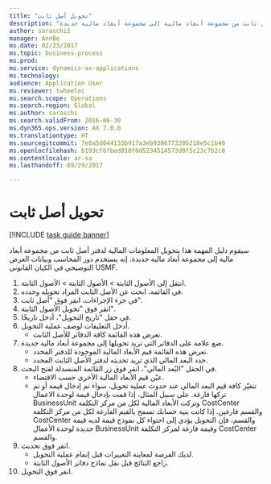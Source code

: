 ```yaml
--- 
title: "تحويل أصل ثابت"
description: "سيقوم دليل المهمة هذا بتحويل المعلومات المالية لدفتر أصل ثابت من مجموعة أبعاد مالية إلى مجموعة أبعاد مالية جديدة."
author: saraschi2
manager: AnnBe
ms.date: 02/23/2017
ms.topic: business-process
ms.prod: 
ms.service: dynamics-ax-applications
ms.technology: 
audience: Application User
ms.reviewer: twheeloc
ms.search.scope: Operations
ms.search.region: Global
ms.author: saraschi
ms.search.validFrom: 2016-06-30
ms.dyn365.ops.version: AX 7.0.0
ms.translationtype: HT
ms.sourcegitcommit: 7e0a5d044133b917a3eb9386773205218e5c1b40
ms.openlocfilehash: b193cf6fbed810f0d5234514573d0f5c23c7b2c8
ms.contentlocale: ar-sa
ms.lasthandoff: 09/29/2017

---
```

# <a name="transfer-a-fixed-asset"></a>تحويل أصل ثابت

[!INCLUDE [task guide banner](../../includes/task-guide-banner.md)]

سيقوم دليل المهمة هذا بتحويل المعلومات المالية لدفتر أصل ثابت من مجموعة أبعاد مالية إلى مجموعة أبعاد مالية جديدة.  إنه يستخدم دور المحاسب وبيانات العرض التوضيحي في الكيان القانوني USMF.

1. انتقل إلى الأصول الثابتة > الأصول الثابتة > الأصول الثابتة.
2. في القائمة، ابحث عن الأصل الثابت المراد تحويله وحدده.
3. في جزء الإجراءات، انقر فوق "أصل ثابت".
4. انقر فوق "تحويل الأصول الثابتة‬".
5. في حقل "‏‫تاريخ التحويل‬"، أدخل تاريخًا.
6. أدخل التعليقات لوصف عملية التحويل.
    * تعرض هذه القائمة كافة الدفاتر للأصل الثابت.  
7. ضع علامة على الدفاتر التي تريد تحويلها إلى مجموعة أبعاد مالية جديدة.
    * تعرض هذه القائمة قيم الأبعاد المالية الموجودة للدفتر المحدد.  
    * حدد البعد المالي الذي تريد تحديثه لدفتر الأصل الثابت المحدد.  
8. في الحقل "البُعد المالي‬"، انقر فوق زر القائمة المنسدلة لفتح البحث.
    * عيّن قيم الأبعاد المالية الأخرى حسب الاقتضاء.  
    * تتغيّر كافة قيم البعد المالي عند حدوث عملية تحويل، سواء تم إدخال قيمة أو تم تركها فارغة. على سبيل المثال، إذا قمت بإدخال قيمة لوحدة الاعمال BusinessUnit وتركت الأبعاد المالية لكل من مركز التكلفة CostCenter والقسم فارغين. إذا كانت بنية حسابك تسمح بالقيم الفارغة لكل من مركز التكلفة CostCenter والقسم، فإن التحويل يؤدي إلى احتواء كل نموذج قيمة لديه قيمة جديدة لوحدة الأعمال BusinessUnit وقيمة فارغة لمركز التكلفة CostCenter والقسم.  
9. انقر فوق تحديث.
    * لديك الفرصة لمعاينة التغييرات قبل إتمام عملية التحويل.  
    * راجع النتائج قبل نقل نماذج دفاتر الأصول الثابتة.  
10. انقر فوق التحويل.


